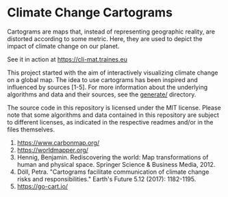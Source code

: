 # Climate Change Cartograms

Cartograms are maps that, instead of representing geographic reality, are distorted according to some metric. Here, they are used to depict the impact of climate change on our planet.

See it in action at https://cli-mat.traines.eu

This project started with the aim of interactively visualizing climate change on a global map. The idea to use cartograms has been inspired and influenced by sources [1-5]. For more information about the underlying algorithms and data and their sources, see the [generate/](generate/) directory.

The source code in this repository is licensed under the MIT license. Please note that some algorithms and data contained in this repository are subject to different licenses, as indicated in the respective readmes and/or in the files themselves.

1. https://www.carbonmap.org/
2. https://worldmapper.org/
3. Hennig, Benjamin. Rediscovering the world: Map transformations of human and physical space. Springer Science & Business Media, 2012. 
4. Döll, Petra. "Cartograms facilitate communication of climate change risks and responsibilities." Earth's Future 5.12 (2017): 1182-1195.
5. https://go-cart.io/
